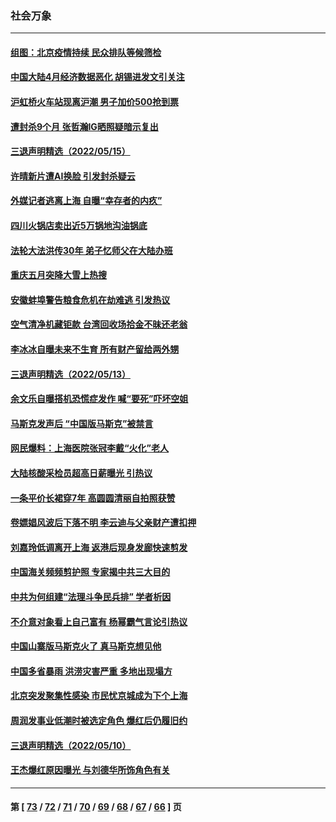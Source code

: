 ### 社会万象
---
#### [组图：北京疫情持续 民众排队等候筛检](../../pages/ncid282/n13738457.md) 
#### [中国大陆4月经济数据恶化 胡锡进发文引关注](../../pages/ncid282/n13738187.md) 
#### [沪虹桥火车站现离沪潮 男子加价500抢到票](../../pages/ncid282/n13738434.md) 
#### [遭封杀9个月 张哲瀚IG晒照疑暗示复出](../../pages/ncid282/n13737867.md) 
#### [三退声明精选（2022/05/15）](../../pages/ncid282/n13738133.md) 
#### [许晴新片遭AI换脸 引发封杀疑云](../../pages/ncid282/n13737919.md) 
#### [外媒记者逃离上海 自曝“幸存者的内疚”](../../pages/ncid282/n13737354.md) 
#### [四川火锅店卖出近5万锅地沟油锅底](../../pages/ncid282/n13737655.md) 
#### [法轮大法洪传30年 弟子忆师父在大陆办班](../../pages/ncid282/n13736950.md) 
#### [重庆五月突降大雪上热搜](../../pages/ncid282/n13736857.md) 
#### [安徽蚌埠警告粮食危机在劫难逃 引发热议](../../pages/ncid282/n13736542.md) 
#### [空气清净机藏钜款 台湾回收场拾金不昧还老翁](../../pages/ncid282/n13736543.md) 
#### [李冰冰自曝未来不生育 所有财产留给两外甥](../../pages/ncid282/n13735983.md) 
#### [三退声明精选（2022/05/13）](../../pages/ncid282/n13736419.md) 
#### [余文乐自曝搭机恐慌症发作 喊“要死”吓坏空姐](../../pages/ncid282/n13735993.md) 
#### [马斯克发声后 “中国版马斯克”被禁言](../../pages/ncid282/n13736189.md) 
#### [网民爆料：上海医院张冠李戴“火化”老人](../../pages/ncid282/n13735862.md) 
#### [大陆核酸采检员超高日薪曝光 引热议](../../pages/ncid282/n13735286.md) 
#### [一条平价长裙穿7年 高圆圆清丽自拍照获赞](../../pages/ncid282/n13734895.md) 
#### [卷嫖娼风波后下落不明 李云迪与父亲财产遭扣押](../../pages/ncid282/n13734803.md) 
#### [刘嘉玲低调离开上海 返港后现身发廊快速剪发](../../pages/ncid282/n13734744.md) 
#### [中国海关频频剪护照 专家揭中共三大目的](../../pages/ncid282/n13734312.md) 
#### [中共为何组建“法理斗争民兵排” 学者析因](../../pages/ncid282/n13734109.md) 
#### [不介意对象看上自己富有 杨幂霸气言论引热议](../../pages/ncid282/n13733810.md) 
#### [中国山寨版马斯克火了 真马斯克想见他](../../pages/ncid282/n13733559.md) 
#### [中国多省暴雨 洪涝灾害严重 多地出现塌方](../../pages/ncid282/n13733107.md) 
#### [北京突发聚集性感染 市民忧京城成为下个上海](../../pages/ncid282/n13732920.md) 
#### [周润发事业低潮时被选定角色 爆红后仍履旧约](../../pages/ncid282/n13732486.md) 
#### [三退声明精选（2022/05/10）](../../pages/ncid282/n13732747.md) 
#### [王杰爆红原因曝光 与刘德华所饰角色有关](../../pages/ncid282/n13731611.md) 

---
#### 第 [ [73](./73.md) / [72](./72.md) / [71](./71.md) / [70](./70.md) / [69](./69.md) / [68](./68.md) / [67](./67.md) / [66](./66.md) ] 页
